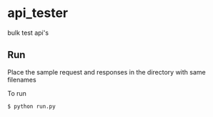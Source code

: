 # api_tester
bulk test api's


## Run

Place the sample request and responses in the directory with same filenames

To run
```sh
$ python run.py
```
